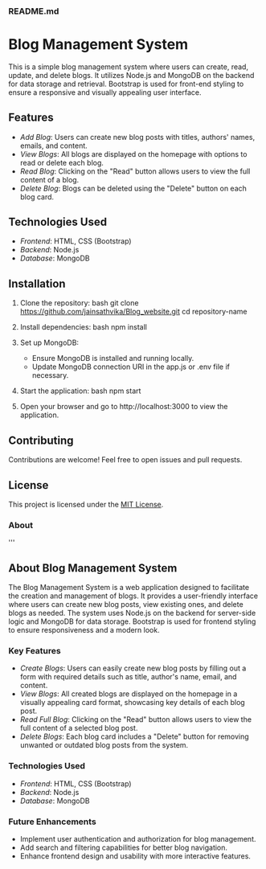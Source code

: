 ### README.md


# Blog Management System

This is a simple blog management system where users can create, read, update, and delete blogs. It utilizes Node.js and MongoDB on the backend for data storage and retrieval. Bootstrap is used for front-end styling to ensure a responsive and visually appealing user interface.

## Features

- *Add Blog*: Users can create new blog posts with titles, authors' names, emails, and content.
- *View Blogs*: All blogs are displayed on the homepage with options to read or delete each blog.
- *Read Blog*: Clicking on the "Read" button allows users to view the full content of a blog.
- *Delete Blog*: Blogs can be deleted using the "Delete" button on each blog card.

## Technologies Used

- *Frontend*: HTML, CSS (Bootstrap)
- *Backend*: Node.js
- *Database*: MongoDB

## Installation

1. Clone the repository:
   bash
   git clone https://github.com/jainsathvika/Blog_website.git
   cd repository-name
   

2. Install dependencies:
   bash
   npm install
   

3. Set up MongoDB:
   - Ensure MongoDB is installed and running locally.
   - Update MongoDB connection URI in the app.js or .env file if necessary.

4. Start the application:
   bash
   npm start
   

5. Open your browser and go to http://localhost:3000 to view the application.

## Contributing

Contributions are welcome! Feel free to open issues and pull requests.

## License

This project is licensed under the [MIT License](LICENSE).


### About

'''
## About Blog Management System

The Blog Management System is a web application designed to facilitate the creation and management of blogs. It provides a user-friendly interface where users can create new blog posts, view existing ones, and delete blogs as needed. The system uses Node.js on the backend for server-side logic and MongoDB for data storage. Bootstrap is used for frontend styling to ensure responsiveness and a modern look.

### Key Features

- *Create Blogs*: Users can easily create new blog posts by filling out a form with required details such as title, author's name, email, and content.
- *View Blogs*: All created blogs are displayed on the homepage in a visually appealing card format, showcasing key details of each blog post.
- *Read Full Blog*: Clicking on the "Read" button allows users to view the full content of a selected blog post.
- *Delete Blogs*: Each blog card includes a "Delete" button for removing unwanted or outdated blog posts from the system.

### Technologies Used

- *Frontend*: HTML, CSS (Bootstrap)
- *Backend*: Node.js
- *Database*: MongoDB

### Future Enhancements

- Implement user authentication and authorization for blog management.
- Add search and filtering capabilities for better blog navigation.
- Enhance frontend design and usability with more interactive features.
